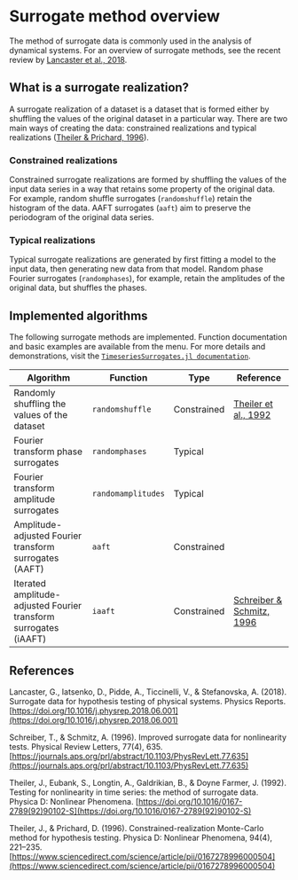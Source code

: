 # Surrogate method overview

The method of surrogate data is commonly used in the analysis of dynamical systems.
For an overview of surrogate methods, see the recent review by
[Lancaster et al., 2018](https://doi.org/10.1016/j.physrep.2018.06.001).

## What is a surrogate realization?
A surrogate realization of a dataset is a dataset that is formed either by shuffling the values of the original dataset in a particular way. There are two main ways of creating the data: constrained realizations and typical
realizations ([Theiler & Prichard, 1996](https://www.sciencedirect.com/science/article/pii/0167278996000504)).

### Constrained realizations
Constrained surrogate realizations are formed by shuffling the values of the
input data series in a way that retains some property of the original data. For example,
random shuffle surrogates (`randomshuffle`) retain the histogram of the data.
AAFT surrogates (`aaft`) aim to preserve the periodogram of the original data series.  

### Typical realizations
Typical surrogate realizations are generated by first fitting a model to the
input data, then generating new data from that model. Random phase Fourier
surrogates (`randomphases`), for example, retain the amplitudes of the original data, but shuffles the phases.


## Implemented algorithms
The following surrogate methods are implemented. Function documentation and
basic examples are available from the menu. For more details and demonstrations,
visit the [`TimeseriesSurrogates.jl documentation`](https://kahaaga.github.io/TimeseriesSurrogates.jl/latest/).

| Algorithm  | Function  | Type  | Reference  |
|---|---|---|---|
| Randomly shuffling the values of the dataset  | `randomshuffle`  | Constrained  | [Theiler et al., 1992](https://doi.org/10.1016/0167-2789(92)90102-S) |
| Fourier transform phase surrogates  | `randomphases`  |  Typical  |  |
| Fourier transform amplitude surrogates  | `randomamplitudes`  |  Typical |   |
| Amplitude-adjusted Fourier transform surrogates (AAFT) | `aaft`  | Constrained  |   |
| Iterated amplitude-adjusted Fourier transform surrogates (iAAFT) | `iaaft`  | Constrained  | [Schreiber & Schmitz, 1996](https://journals.aps.org/prl/abstract/10.1103/PhysRevLett.77.635) |


## References
Lancaster, G., Iatsenko, D., Pidde, A., Ticcinelli, V., & Stefanovska, A. (2018). Surrogate data for hypothesis testing of physical systems. Physics Reports. [https://doi.org/10.1016/j.physrep.2018.06.001](https://doi.org/10.1016/j.physrep.2018.06.001)

Schreiber, T., & Schmitz, A. (1996). Improved surrogate data for nonlinearity tests. Physical Review Letters, 77(4), 635. [https://journals.aps.org/prl/abstract/10.1103/PhysRevLett.77.635](https://journals.aps.org/prl/abstract/10.1103/PhysRevLett.77.635)

Theiler, J., Eubank, S., Longtin, A., Galdrikian, B., & Doyne Farmer, J. (1992). Testing for nonlinearity in time series: the method of surrogate data. Physica D: Nonlinear Phenomena. [https://doi.org/10.1016/0167-2789(92)90102-S](https://doi.org/10.1016/0167-2789(92)90102-S)

Theiler, J., & Prichard, D. (1996). Constrained-realization Monte-Carlo method for hypothesis testing. Physica D: Nonlinear Phenomena, 94(4), 221–235.
[https://www.sciencedirect.com/science/article/pii/0167278996000504](https://www.sciencedirect.com/science/article/pii/0167278996000504)
